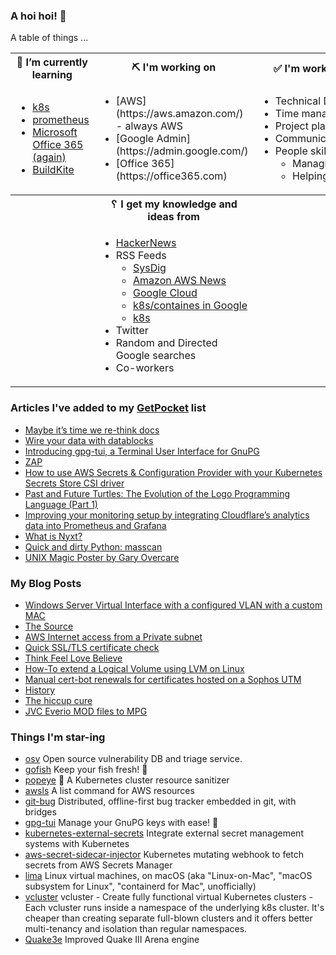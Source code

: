### A hoi hoi! 👋

A table of things ...

<table>
    <tr>
        <th>🌱 I’m currently learning</th>
        <th>⛏ I'm working on</th>
        <th>✅ I'm working to improve on</th>
    </tr>
    <tr>
        <td>
            <ul>
                <li><a href="https://kubernetes.io/">k8s</a></li>
                <li><a href="https://prometheus.io/">prometheus</a></li>
                <li><a href="https://office365.com">Microsoft Office 365 (again)</a></li>
                <li><a href="https://buildkite.com">BuildKite</a></li>
            </ul>
        </td>
        <td>
            <ul>
                <li>[AWS](https://aws.amazon.com/) - always AWS</li>
                <li>[Google Admin](https://admin.google.com/)</li>
                <li>[Office 365](https://office365.com)</li>
            </ul>
        </td>
        <td>
            <ul>
                <li>Technical Documentation</li>
                <li>Time management</li>
                <li>Project planning</li
                ><li>Communication</li>
                <li>People skills<ul>
                <li>Managing</li>
                <li>Helping/mentoring/coaching</li>
            </ul>
        </td>
    </tr>
    <tr>
        <th>&nbsp;</th>
        <th>␦ I get my knowledge and ideas from</th>
        <th>&nbsp;</th>
    </tr>
    <tr>
        <td>&nbsp;</td>
        <td>
            <ul>
                <li><a href="https://news.ycombinator.com/">HackerNews</a></li>
                <li>
                    RSS Feeds
                    <ul>
                        <li><a href="http://fetchrss.com/rss/5b4e9e358a93f8cc058b4567960404014.xml">SysDig</a></li>
                        <li><a href="https://aws.amazon.com/new/feed/">Amazon AWS News</a></li>
                        <li><a href="https://cloudblog.withgoogle.com/rss/">Google Cloud</a></li>
                        <li><a href="https://cloudblog.withgoogle.com/products/containers-kubernetes/rss/">k8s/containes in Google</a></li>
                        <li><a href="https://kubernetes.io/feed.xml">k8s</a></li>
                    </ul>
                </li>
                <li>Twitter</li>
                <li>Random and Directed Google searches</li>
                <li>Co-workers</li>
            </ul>
        </td>
        <td>&nbsp;</td>
    </tr>
</table>

### Articles I've added to my [GetPocket](https://getpocket.com/) list

* [Maybe it’s time we re-think docs](https://kathykorevec.medium.com/building-a-better-place-for-docs-197f92765409)
* [Wire your data with datablocks](https://datablocks.pro)
* [Introducing gpg-tui, a Terminal User Interface for GnuPG](http://orhun.dev/blog/introducing-gpg-tui/)
* [ZAP](http://www.zaproxy.org/)
* [How to use AWS Secrets & Configuration Provider with your Kubernetes Secrets Store CSI driver](https://aws.amazon.com/blogs/security/how-to-use-aws-secrets-configuration-provider-with-kubernetes-secrets-store-csi-driver/)
* [Past and Future Turtles: The Evolution of the Logo Programming Language (Part 1)](https://turtlespaces.org/2021/05/21/past-and-future-turtles-the-evolution-of-the-logo-programming-language-part-1/)
* [Improving your monitoring setup by integrating Cloudflare’s analytics data into Prometheus and Grafana](https://blog.cloudflare.com/improving-your-monitoring-setup-by-integrating-cloudflares-analytics-data-into-prometheus-and-grafana/)
* [What is Nyxt?](https://nyxt.atlas.engineer/article/release-2.0.0.org)
* [Quick and dirty Python: masscan](https://isc.sans.edu/forums/diary/Quick+and+dirty+Python+masscan/27384/)
* [UNIX Magic Poster by Gary Overcare](https://archive.org/details/unix-magic-poster-gary-overcare-1)

### My Blog Posts

* [Windows Server Virtual Interface with a configured VLAN with a custom MAC](https://pgmac.net.au/technology/2019/12/23/windows-vlan.html)
* [The Source](https://pgmac.net.au/technology/2019/02/25/the-source.html)
* [AWS Internet access from a Private subnet](https://pgmac.net.au/technology/2018/09/03/aws-internet-private-subnets.html)
* [Quick SSL/TLS certificate check](https://pgmac.net.au/technology/2018/04/09/ssl-tls-check.html)
* [Think Feel Love Believe](https://pgmac.net.au/family/2017/11/03/think-feel-love-believe.html)
* [How-To extend a Logical Volume using LVM on Linux](https://pgmac.net.au/technology/2017/11/02/lmv-extend.html)
* [Manual cert-bot renewals for certificates hosted on a Sophos UTM](https://pgmac.net.au/technology/2017/08/30/cert-bot-renewal-sophos-utm.html)
* [History](https://pgmac.net.au/language/2017/08/19/history.html)
* [The hiccup cure](https://pgmac.net.au/no%20laughing%20matter/2017/05/28/the-hiccup-cure.html)
* [JVC Everio MOD files to MPG](https://pgmac.net.au/technology/2015/03/18/jvc-everio-mod-to-mpg.html)

### Things I'm star-ing

* [osv](https://github.com/google/osv)
  Open source vulnerability DB and triage service.
* [gofish](https://github.com/fishworks/gofish)
  Keep your fish fresh! :tropical_fish:
* [popeye](https://github.com/derailed/popeye)
  👀 A Kubernetes cluster resource sanitizer
* [awsls](https://github.com/jckuester/awsls)
  A list command for AWS resources
* [git-bug](https://github.com/MichaelMure/git-bug)
  Distributed, offline-first bug tracker embedded in git, with bridges
* [gpg-tui](https://github.com/orhun/gpg-tui)
  Manage your GnuPG keys with ease! 🔐
* [kubernetes-external-secrets](https://github.com/external-secrets/kubernetes-external-secrets)
  Integrate external secret management systems with Kubernetes
* [aws-secret-sidecar-injector](https://github.com/aws-samples/aws-secret-sidecar-injector)
  Kubernetes mutating webhook to fetch secrets from AWS Secrets Manager
* [lima](https://github.com/AkihiroSuda/lima)
  Linux virtual machines, on macOS (aka "Linux-on-Mac", "macOS subsystem for Linux", "containerd for Mac", unofficially)
* [vcluster](https://github.com/loft-sh/vcluster)
  vcluster - Create fully functional virtual Kubernetes clusters - Each vcluster runs inside a namespace of the underlying k8s cluster. It's cheaper than creating separate full-blown clusters and it offers better multi-tenancy and isolation than regular namespaces.
* [Quake3e](https://github.com/ec-/Quake3e)
  Improved Quake III Arena engine
